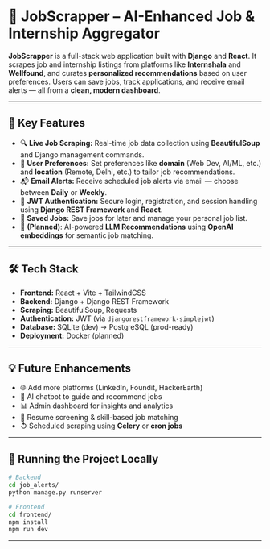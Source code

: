 # 📌 **JobScrapper – AI-Enhanced Job & Internship Aggregator**

**JobScrapper** is a full-stack web application built with **Django** and **React**. It scrapes job and internship listings from platforms like **Internshala** and **Wellfound**, and curates **personalized recommendations** based on user preferences. Users can save jobs, track applications, and receive email alerts — all from a **clean, modern dashboard**.

---

## 🚀 **Key Features**

* 🔍 **Live Job Scraping:** Real-time job data collection using **BeautifulSoup** and Django management commands.
* 🎯 **User Preferences:** Set preferences like **domain** (Web Dev, AI/ML, etc.) and **location** (Remote, Delhi, etc.) to tailor job recommendations.
* 📬 **Email Alerts:** Receive scheduled job alerts via email — choose between **Daily** or **Weekly**.
* 🔐 **JWT Authentication:** Secure login, registration, and session handling using **Django REST Framework** and **React**.
* 💾 **Saved Jobs:** Save jobs for later and manage your personal job list.
* 🧠 **(Planned)**: AI-powered **LLM Recommendations** using **OpenAI embeddings** for semantic job matching.

---

## 🛠 **Tech Stack**

* **Frontend:** React + Vite + TailwindCSS
* **Backend:** Django + Django REST Framework
* **Scraping:** BeautifulSoup, Requests
* **Authentication:** JWT (via `djangorestframework-simplejwt`)
* **Database:** SQLite (dev) → PostgreSQL (prod-ready)
* **Deployment:** Docker (planned)

---

## 💡 **Future Enhancements**

* 🌐 Add more platforms (LinkedIn, Foundit, HackerEarth)
* 🤖 AI chatbot to guide and recommend jobs
* 📊 Admin dashboard for insights and analytics
* 🧠 Resume screening & skill-based job matching
* ↺ Scheduled scraping using **Celery** or **cron jobs**

---

## 🥪 **Running the Project Locally**

```bash
# Backend
cd job_alerts/
python manage.py runserver

# Frontend
cd frontend/
npm install
npm run dev
```

---
